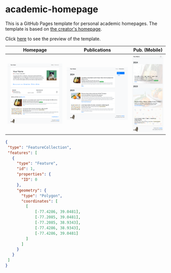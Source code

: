 # academic-homepage

This is a GitHub Pages template for personal academic homepages. The template is based on [the creator's homepage](https://luost.me).

Click [here](https://luost.me/academic-homepage/) to see the preview of the template.

| Homepage | Publications | Pub. (Mobile) |
| -------- | ------------ | ------------- |
| ![](assets/images/etc/preview_home.png) | ![](assets/images/etc/preview_publications.png) | ![](assets/images/etc/preview_pub_mobile.png) |

 ```geojson
{
  "type": "FeatureCollection",
  "features": [
    {
      "type": "Feature",
      "id": 1,
      "properties": {
        "ID": 0
      },
      "geometry": {
        "type": "Polygon",
        "coordinates": [
          [
              [-77.4286, 39.0481],
              [-77.2085, 39.0481],
              [-77.2085, 38.9343],
              [-77.4286, 38.9343],
              [-77.4286, 39.0481]
          ]
        ]
      }
    }
  ]
}
```
<!-- test -->